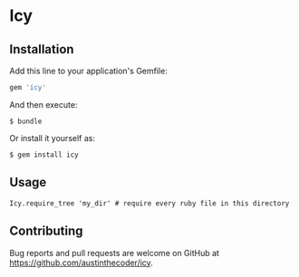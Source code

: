# Icy

## Installation

Add this line to your application's Gemfile:

```ruby
gem 'icy'
```

And then execute:

    $ bundle

Or install it yourself as:

    $ gem install icy

## Usage

```
Icy.require_tree 'my_dir' # require every ruby file in this directory
```

## Contributing

Bug reports and pull requests are welcome on GitHub at https://github.com/austinthecoder/icy.
